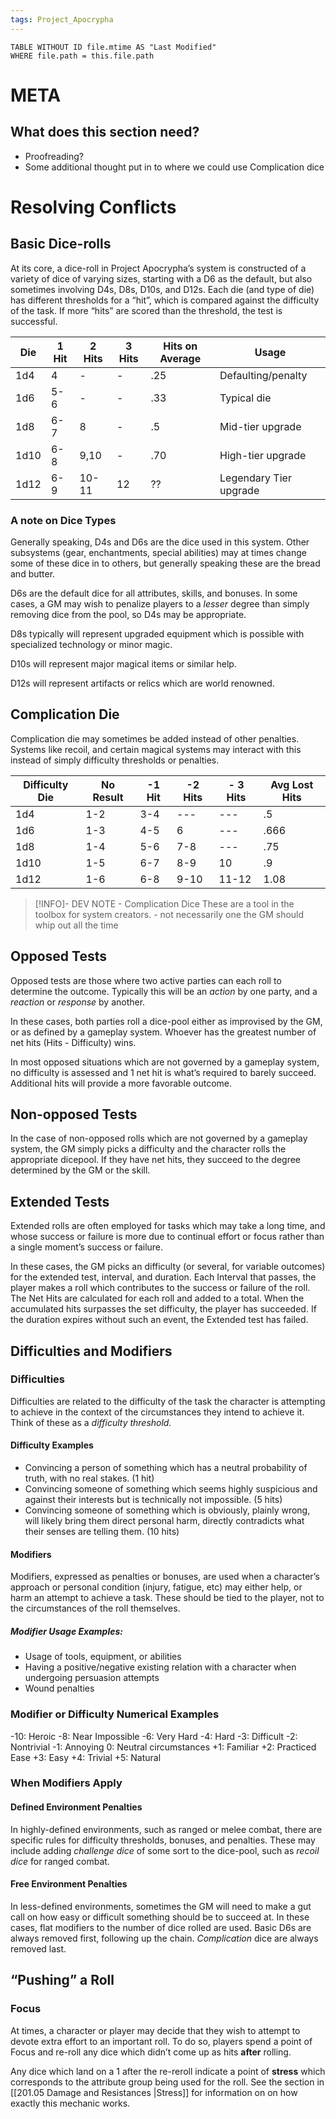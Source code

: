 ```yaml
---
tags: Project_Apocrypha
---
```

```dataview  
TABLE WITHOUT ID file.mtime AS "Last Modified"  
WHERE file.path = this.file.path  
```
# META
## What does this section need?
- Proofreading?
- Some additional thought put in to where we could use Complication dice
# Resolving Conflicts

## Basic Dice-rolls
At its core, a dice-roll in Project Apocrypha’s system is constructed of a variety of dice of varying sizes, starting with a D6 as the default, but also sometimes involving D4s, D8s, D10s, and D12s. Each die (and type of die) has different thresholds for a “hit”, which is compared against the difficulty of the task. If more “hits” are scored than the threshold, the test is successful.
	
| Die  | 1 Hit | 2 Hits | 3 Hits | Hits on Average | Usage                  |
| ---- | ----- | ------ | ------ | --------------- | ---------------------- |
| 1d4  | 4     | -      | -      | .25             | Defaulting/penalty             |
| 1d6  | 5-6   | -      | -      | .33             | Typical die            |
| 1d8  | 6-7   | 8      | -      | .5              | Mid-tier upgrade       |
| 1d10 | 6-8   | 9,10   | -      | .70             | High-tier upgrade      |
| 1d12 | 6-9   | 10-11  | 12     | ??              | Legendary Tier upgrade |

### A note on Dice Types
Generally speaking, D4s and D6s are the dice used in this system. Other subsystems (gear, enchantments, special abilities) may at times change some of these dice in to others, but generally speaking these are the bread and butter.

D6s are the default dice for all attributes, skills, and bonuses. In some cases, a GM may wish to penalize players to a *lesser* degree than simply removing dice from the pool, so D4s may be appropriate. 

D8s typically will represent upgraded equipment which is possible with specialized technology or minor magic.

D10s will represent major magical items or similar help.

D12s will represent artifacts or relics which are world renowned.

## Complication Die

Complication die may sometimes be added instead of other penalties. Systems like recoil, and certain magical systems may interact with this instead of simply difficulty thresholds or penalties.

| Difficulty Die | No Result | -1 Hit | -2 Hits | - 3 Hits | Avg Lost Hits |
| -------------- | --------- | ------ | ------- | -------- | ------------- |
| 1d4            | 1-2       | 3-4    | ---     | ---      | .5            |
| 1d6            | 1-3       | 4-5    | 6       | ---      | .666          |
| 1d8            | 1-4       | 5-6    | 7-8     | ---      | .75           |
| 1d10           | 1-5       | 6-7    | 8-9     | 10       | .9            |
| 1d12           | 1-6       | 6-8    | 9-10    | 11-12    | 1.08          | 

> [!INFO]- DEV NOTE - Complication Dice
> These are a tool in the toolbox for system creators. - not necessarily one the GM should whip out all the time


## Opposed Tests
Opposed tests are those where two active parties can each roll to determine the outcome. Typically this will be an *action* by one party, and a *reaction* or *response* by another. 

In these cases, both parties roll a dice-pool either as improvised by the GM, or as defined by a gameplay system. Whoever has the greatest number of net hits (Hits - Difficulty) wins.

In most opposed situations which are not governed by a gameplay system, no difficulty is assessed and 1 net hit is what’s required to barely succeed. Additional hits will provide a more favorable outcome. 

## Non-opposed Tests
In the case of non-opposed rolls which are not governed by a gameplay system, the GM simply picks a difficulty and the character rolls the appropriate dicepool. If they have net hits, they succeed to the degree determined by the GM or the skill.

## Extended Tests
Extended rolls are often employed for tasks which may take a long time, and whose success or failure is more due to continual effort or focus rather than a single moment’s success or failure.

In these cases, the GM picks an difficulty (or several, for variable outcomes) for the extended test, interval, and duration. Each Interval that passes, the player makes a roll which contributes to the success or failure of the roll. The Net Hits are calculated for each roll and added to a total. When the accumulated hits surpasses the set difficulty, the player has succeeded. If the duration expires without such an event, the Extended test has failed.

## Difficulties and Modifiers

### Difficulties
Difficulties are related to the difficulty of the task the character is attempting to achieve in the context of the circumstances they intend to achieve it. Think of these as a *difficulty threshold.*
#### Difficulty Examples
- Convincing a person of something which has a neutral probability of truth, with no real stakes. (1 hit)
- Convincing someone of something which seems highly suspicious and against their interests but is technically not impossible. (5 hits) 
- Convincing someone of something which is obviously, plainly wrong, will likely bring them direct personal harm, directly contradicts what their senses are telling them. (10 hits)

#### Modifiers
Modifiers, expressed as penalties or bonuses, are used when a character’s approach or personal condition (injury, fatigue, etc) may either help, or harm an attempt to achieve a task. These should be tied to the player, not to the circumstances of the roll themselves.

##### Modifier Usage Examples:
- Usage of tools, equipment, or abilities
- Having a positive/negative existing relation with a character when undergoing persuasion attempts
- Wound penalties

### Modifier or Difficulty Numerical Examples
-10: Heroic
-8: Near Impossible
-6: Very Hard
-4: Hard
-3: Difficult
-2: Nontrivial
-1: Annoying
0: Neutral circumstances
+1: Familiar
+2: Practiced Ease
+3: Easy
+4: Trivial
+5: Natural

### When Modifiers Apply

#### Defined Environment Penalties
In highly-defined environments, such as ranged or melee combat, there are specific rules for difficulty thresholds, bonuses, and penalties. These may include adding *challenge dice* of some sort to the dice-pool, such as *recoil dice* for ranged combat.

#### Free Environment Penalties
In less-defined environments, sometimes the GM will need to make a gut call on how easy or difficult something should be to succeed at. In these cases, flat modifiers to the number of dice rolled are used. Basic D6s are always removed first, following up the chain. *Complication* dice are always removed last.

## “Pushing” a Roll

### Focus 
At times, a character or player may decide that they wish to attempt to devote extra effort to an important roll. To do so, players spend a point of Focus and re-roll any dice which didn’t come up as hits **after** rolling.

Any dice which land on a 1 after the re-reroll indicate a point of **stress** which corresponds to the attribute group being used for the roll. See the section in [[201.05 Damage and Resistances |Stress]] for information on on how exactly this mechanic works. 